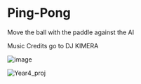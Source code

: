# Ping-Pong
Move the ball with the paddle against the AI


Music Credits go to DJ KIMERA

![image](https://user-images.githubusercontent.com/71699703/130822180-d6cdafc8-e3f6-4c9e-a448-f978436b5c3e.png)

![Year4_proj](https://github.com/mhaddad20/Ping-Pong/assets/71699703/c506f5ed-a246-4568-9245-24afe9aacf8d)
